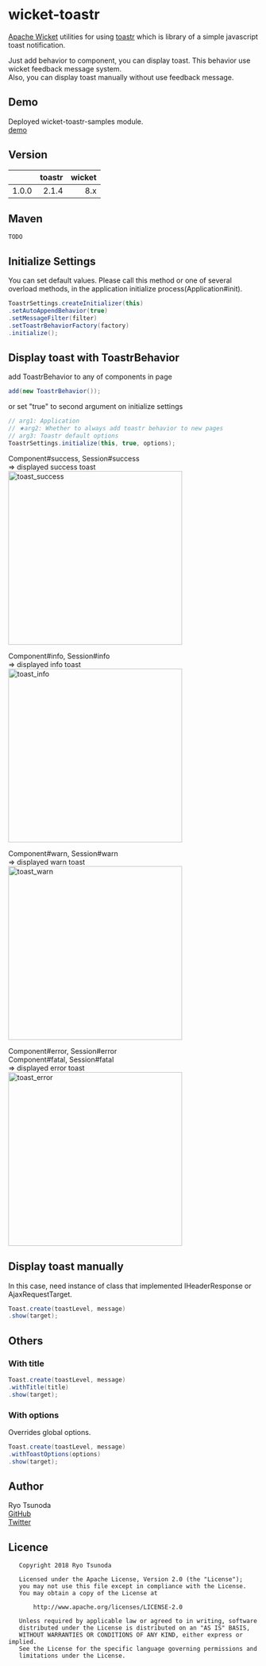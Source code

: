 # wicket-toastr

[Apache Wicket](https://wicket.apache.org/) utilities for using [toastr](https://codeseven.github.io/toastr/) which is library of a simple javascript toast notification.

Just add behavior to component, you can display toast.
This behavior use wicket feedback message system.  
Also, you can display toast manually without use feedback message.


## Demo
Deployed wicket-toastr-samples module.  
[demo](https://try0.jp/app/wicket-toastr-samples/)

## Version
|  |toastr  |wicket  |
|--:|--:|--:|
|1.0.0  |2.1.4  |8.x  |


## Maven
```
TODO
```

## Initialize Settings
You can set default values.
Please call this method or one of several overload methods, in the application initialize process(Application#init).
```java
ToastrSettings.createInitializer(this)
.setAutoAppendBehavior(true)
.setMessageFilter(filter)
.setToastrBehaviorFactory(factory)
.initialize();
```

## Display toast with ToastrBehavior

add ToastrBehavior to any of components in page
```java
add(new ToastrBehavior());
```
or set "true" to second argument on initialize settings

```java
// arg1: Application
// ★arg2: Whether to always add toastr behavior to new pages
// arg3: Toastr default options
ToastrSettings.initialize(this, true, options);
```

Component#success, Session#success  
⇒ displayed success toast  
<img alt="toast_success" src="https://user-images.githubusercontent.com/17096601/45070139-dd932f00-b10a-11e8-8c8a-b539945fcdc1.png" width="350px">

Component#info, Session#info  
⇒ displayed info toast  
<img alt="toast_info" src="https://user-images.githubusercontent.com/17096601/45070137-dd932f00-b10a-11e8-85ec-03036d325299.png" width="350px">

Component#warn, Session#warn  
⇒ displayed warn toast  
<img alt="toast_warn" src="https://user-images.githubusercontent.com/17096601/45070136-dd932f00-b10a-11e8-85b8-69ff6accf8e1.png" width="350px">

Component#error, Session#error  
Component#fatal, Session#fatal  
⇒ displayed error toast  
<img alt="toast_error" src="https://user-images.githubusercontent.com/17096601/45070135-dcfa9880-b10a-11e8-8b32-9f1741bb2925.png" width="350px">

## Display toast manually

In this case, need instance of class that implemented IHeaderResponse or AjaxRequestTarget.

```java
Toast.create(toastLevel, message)
.show(target);
```

## Others
### With title
```java
Toast.create(toastLevel, message)
.withTitle(title)
.show(target);
```

### With options
Overrides global options.
```java
Toast.create(toastLevel, message)
.withToastOptions(options)
.show(target);
```


## Author
Ryo Tsunoda  
[GitHub](https://github.com/try0)  
[Twitter](https://twitter.com/0yrt_)


## Licence
```
   Copyright 2018 Ryo Tsunoda

   Licensed under the Apache License, Version 2.0 (the "License");
   you may not use this file except in compliance with the License.
   You may obtain a copy of the License at

       http://www.apache.org/licenses/LICENSE-2.0

   Unless required by applicable law or agreed to in writing, software
   distributed under the License is distributed on an "AS IS" BASIS,
   WITHOUT WARRANTIES OR CONDITIONS OF ANY KIND, either express or implied.
   See the License for the specific language governing permissions and
   limitations under the License.
```